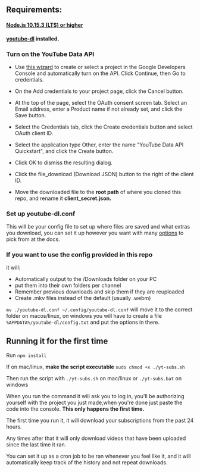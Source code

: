 ## Requirements:

#### [Node.js 10.15.3 (LTS) or higher](https://nodejs.org/en/)

#### [youtube-dl](http://ytdl-org.github.io/youtube-dl/download.html) installed.

### Turn on the YouTube Data API

- Use [this wizard](https://console.developers.google.com/flows/enableapi?apiid=youtube) to create or select a project in the Google Developers Console and automatically turn on the API. Click Continue, then Go to credentials.

- On the Add credentials to your project page, click the Cancel button.

- At the top of the page, select the OAuth consent screen tab. Select an Email address, enter a Product name if not already set, and click the Save button.

- Select the Credentials tab, click the Create credentials button and select OAuth client ID.

- Select the application type Other, enter the name "YouTube Data API Quickstart", and click the Create button.

- Click OK to dismiss the resulting dialog.

- Click the file_download (Download JSON) button to the right of the client ID.

- Move the downloaded file to the **root path** of where you cloned this repo, and rename it **client_secret.json.**

### Set up youtube-dl.conf

This will be your config file to set up where files are saved and what extras you download, you can set it up however you want with many [options](https://github.com/ytdl-org/youtube-dl/blob/master/README.md#options) to pick from at the docs.

### If you want to use the config provided in this repo

it will:

- Automatically output to the /Downloads folder on your PC
- put them into their own folders per channel
- Remember previous downloads and skip them if they are reuploaded
- Create .mkv files instead of the default (usually .webm)

`mv ./youtube-dl.conf ~/.config/youtube-dl.conf` will move it to the correct folder on macos/linux, on windows you will have to create a file `%APPDATA%/youtube-dl/config.txt` and put the options in there.

## Running it for the first time

Run `npm install`

If on mac/linux, **make the script executable** `sudo chmod +x ./yt-subs.sh`

Then run the script with `./yt-subs.sh` on mac/linux or `./yt-subs.bat` on windows

When you run the command it will ask you to log in, you'll be authorizing yourself with the project you just made,when you're done just paste the code into the console. **This only happens the first time.**

The first time you run it, it will download your subscriptions from the past 24 hours.

Any times after that it will only download videos that have been uploaded since the last time it ran.

You can set it up as a cron job to be ran whenever you feel like it, and it will automatically keep track of the history and not repeat downloads.
